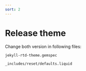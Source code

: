 ```yaml
---
sort: 2
---
```


# Release theme

Change both version in following files:

```
jekyll-rtd-theme.gemspec

_includes/reset/defaults.liquid
```
